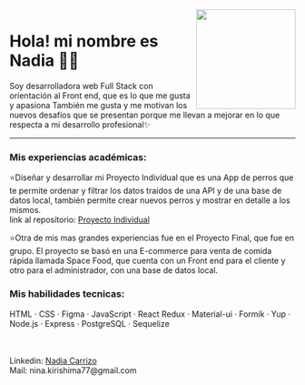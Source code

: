 <img src ="https://media1.giphy.com/media/lJNoBCvQYp7nq/giphy.gif?cid=ecf05e47s3vvke6cug703ovg2zj2aafpbqkprsfdaw4sqzxj&rid=giphy.gif&ct=g" width=175 align='right'/>

<h1>Hola! mi nombre es Nadia 💁‍♀️</h1> 
  <p>
  Soy desarrolladora web Full Stack con orientación al Front end, que es lo que me gusta y apasiona
También me gusta y me motivan los nuevos desafíos que se presentan porque me llevan a mejorar en lo que respecta a mi desarrollo profesional✨
  </p>
<hr/>
<h3>Mis experiencias académicas:</h3>
<p>
  ⭐Diseñar y desarrollar mi Proyecto Individual que es una App de perros que te permite ordenar y filtrar los datos traídos de una API y de una base de datos local,       también permite crear nuevos perros y mostrar en detalle a los mismos.<br>
  link al repositorio: <a href="https://github.com/ninak8/PI-Dogs-main">Proyecto Individual</a>

  ⭐Otra de mis mas grandes experiencias fue en el Proyecto Final, que fue en grupo. El proyecto se basó en una E-commerce para venta de comida rápida llamada Space Food, que cuenta con un Front end para el cliente y otro para el administrador, con una base de datos local.
</p>

<h3>Mis habilidades tecnicas:</h3>
<p>
    HTML · CSS · Figma · JavaScript · React Redux · Material-ui · Formik · Yup · Node.js · Express · PostgreSQL · Sequelize
</p>
    <br>
    <br>
 <div>
  Linkedin: <a href="https://www.linkedin.com/in/nadia-carrizo-75b131250/">Nadia Carrizo</a> <br>
  Mail: nina.kirishima77@gmail.com
</div>
 
